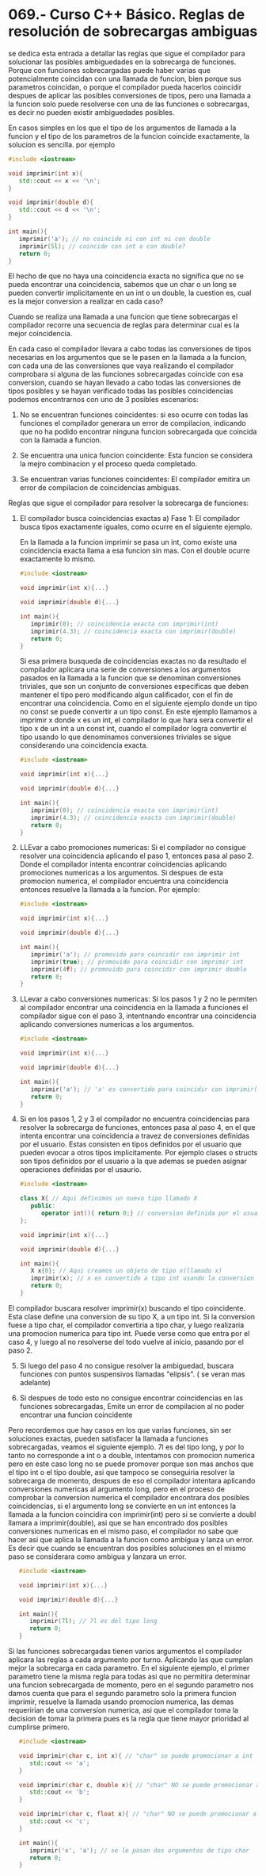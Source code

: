 069.- Curso C++ Básico. Reglas de resolución de sobrecargas ambiguas
===

se dedica esta entrada a detallar las reglas que sigue el compilador para solucionar las posibles ambiguedades en la sobrecarga de funciones. Porque con funciones sobrecargadas puede haber varias que potencialmente coincidan con una llamada de funcion, bien porque sus parametros coincidan, o porque el compilador pueda hacerlos coincidir despues de aplicar las posibles conversiones de tipos, pero una llamada a la funcion solo puede resolverse con una de las funciones o sobrecargas, es decir no pueden existir ambiguedades posibles.

En casos simples en los que el tipo de los argumentos de llamada a la funcion y el tipo de los parametros de la funcion coincide exactamente, la solucion es sencilla. por ejemplo
```cpp
#include <iostream>

void imprimir(int x){
   std::cout << x << '\n';
}

void imprimir(double d){
   std::cout << d << '\n';
}

int main(){
   imprimir('a'); // no coincide ni con int ni con double
   imprimir(5l); // coincide con int o con double?
   return 0;
}
```

El hecho de que no haya una coincidencia exacta no significa que no se pueda encontrar una coincidencia, sabemos que un char o un long se pueden convertir implicitamente en un int o un double, la cuestion es, cual es la mejor conversion a realizar en cada caso?

Cuando se realiza una llamada a una funcion que tiene sobrecargas el compilador recorre una secuencia de reglas para determinar cual es la mejor coincidencia.

En cada caso el compilador llevara a cabo todas las conversiones de tipos necesarias en los argumentos que se le pasen en la llamada a la funcion, con cada una de las conversiones que vaya realizando el compilador comprobara si alguna de las funciones sobrecargadas coincide con esa conversion, cuando se hayan llevado a cabo todas las conversiones de tipos posibles y se hayan verificado todas las posibles coincidencias podemos encontrarnos con uno de 3 posibles escenarios:

1) No se encuentran funciones coincidentes: si eso ocurre con todas las funciones el compilador generara un error de compilacion, indicando que no ha podido encontrar ninguna funcion sobrecargada que coincida con la llamada a funcion.

2) Se encuentra una unica funcion coincidente: Esta funcion se considera la mejro combinacion y el proceso queda completado.

3) Se encuentran varias funciones coincidentes: El compilador emitira un error de compilacion de coincidencias ambiguas.

Reglas que sigue el compilador para resolver la sobrecarga de funciones:

1) El compilador busca coincidencias exactas
   a) Fase 1: El compilador busca tipos exactamente iguales, como ocurre en el siguiente ejemplo.

   En la llamada a la funcion imprimir se pasa un int, como existe una coincidencia exacta llama a esa funcion sin mas. Con el double ocurre exactamente lo mismo. 

   ```cpp
   #include <iostream>

   void imprimir(int x){...}

   void imprimir(double d){...}

   int main(){
      imprimir(0); // coincidencia exacta con imprimir(int)
      imprimir(4.3); // coincidencia exacta con imprimir(double)
      return 0;
   }
   ```

   Si esa primera busqueda de coincidencias exactas no da resultado el compilador aplicara una serie de conversiones a los argumentos pasados en la llamada a la funcion que se denominan conversiones triviales, que son un conjunto de conversiones especificas que deben mantener el tipo pero modificando algun calificador, con el fin de encontrar una coincidencia. Como en el siguiente ejemplo donde un tipo no const se puede convertir a un tipo const. En este ejemplo llamamos a imprimir x donde x es un int, el compilador lo que hara sera convertir el tipo x de un int a un const int, cuando el compilador logra convertir el tipo usando lo que denominamos conversiones triviales se sigue considerando una coincidencia exacta.

   ```cpp
   #include <iostream>

   void imprimir(int x){...}

   void imprimir(double d){...}

   int main(){
      imprimir(0); // coincidencia exacta con imprimir(int)
      imprimir(4.3); // coincidencia exacta con imprimir(double)
      return 0;
   }
   ```

2) LLEvar a cabo promociones numericas: Si el compilador no consigue resolver una coincidencia aplicando el paso 1, entonces pasa al paso 2. Donde el compilador intenta encontrar coincidencias aplicando promociones numericas a los argumentos. Si despues de esta promocion numerica, el compilador encuentra una coincidencia entonces resuelve la llamada a la funcion. Por ejemplo: 

   ```cpp
   #include <iostream>

   void imprimir(int x){...}

   void imprimir(double d){...}

   int main(){
      imprimir('a'); // promovido para coincidir con imprimir int
      imprimir(true); // promovido para coincidir con imprimir int
      imprimir(4f); // promovido para coincidir con imprimir double
      return 0;
   }
   ```

3) LLevar a cabo conversiones numericas: Si los pasos 1 y 2 no le permiten al compilador encontrar una coincidencia en la llamada a funciones el compilador sigue con el paso 3, intentnando encontrar una coincidencia aplicando conversiones numericas a los argumentos.

   ```cpp
   #include <iostream>

   void imprimir(int x){...}

   void imprimir(double d){...}

   int main(){
      imprimir('a'); // 'a' es convertido para coincidir con imprimir(double)
      return 0;
   }
   ```

4) Si en los pasos 1, 2 y 3 el compilador no encuentra coincidencias para resolver la sobrecarga de funciones, entonces pasa al paso 4, en el que intenta encontrar una coincidencia a travez de conversiones definidas por el usuario. Estas consisten en tipos definidos por el usuario que pueden evocar a otros tipos implicitamente. Por ejemplo clases o structs son tipos definidos por el usuario a la que ademas se pueden asignar operaciones definidas por el usaurio.

   ```cpp
   #include <iostream>

   class X{ // Aqui definimos un nuevo tipo llamado X
      public:
         operator int(){ return 0;} // conversion definida por el usuario que convierte X a int
   };

   void imprimir(int x){...}

   void imprimir(double d){...}

   int main(){
      X x{0}; // Aqui creamos un objeto de tipo x(llamado x)
      imprimir(x); // x es convertido a tipo int usando la conversion de X a int definida por el usuario.
      return 0;
   }
   ```

El compilador buscara resolver imprimir(x) buscando el tipo coincidente. Esta clase define una conversion de su tipo X, a un tipo int.
Si la conversion fuese a tipo char, el compilador convertiria a tipo char, y luego realizaria una promocion numerica para tipo int. Puede verse como que entra por el caso 4, y luego al no resolverse del todo vuelve al inicio, pasando por el paso 2.

5) Si luego del paso 4 no consigue resolver la ambiguedad, buscara funciones con puntos suspensivos llamadas "elipsis". ( se veran mas adelante)

6) Si despues de todo esto no consigue encontrar coincidencias en las funciones sobrecargadas, Emite un error de compilacion al no poder encontrar una funcion coincidente

Pero recordemos que hay casos en los que varias funciones, sin ser soluciones exactas, pueden satisfacer la llamada a funciones sobrecargadas, veamos el siguiente ejemplo. 7l es del tipo long, y por lo tanto no corresponde a int o a double, intentamos con promocion numerica pero en este caso long no se puede promover porque son mas anchos que el tipo int o el tipo double, asi que tampoco se conseguiria resolver la sobrecarga de momento, despues de eso el compilador intentara aplicando conversiones numericas al argumento long, pero en el proceso de comprobar la conversion numerica el compilador encontrara dos posibles coincidencias, si el argumento long se convierte en un int entonces la llamada a la funcion coincidira con imprimir(int) pero si se convierte a doubl llamara a imprimir(double), asi que se han encontrado dos posibles conversiones numericas en el mismo paso, el compilador no sabe que hacer asi que aplica la llamada a la funcion como ambigua y lanza un error. Es decir que cuando se encuentran dos posibles soluciones en el mismo paso se considerara como ambigua y lanzara un error. 
```cpp
   #include <iostream>

   void imprimir(int x){...}

   void imprimir(double d){...}

   int main(){
      imprimir(7l); // 7l es del tipo long 
      return 0;
   }
```

Si las funciones sobrecargadas tienen varios argumentos el compilador aplicara las reglas a cada argumento por turno. Aplicando las que cumplan mejor la sobrecarga en cada parametro. En el siguiente ejemplo, el primer parametro tiene la misma regla para todas asi que no permitira determinar una funcion sobrecargada de momento, pero en el segundo parametro nos damos cuenta que para el segundo parametro solo la primera funcion imprimir, resuelve la llamada usando promocion numerica, las demas requeririan de una conversion numerica, asi que el compilador toma la decision de tomar la primera pues es la regla que tiene mayor prioridad al cumplirse primero.

```cpp
   #include <iostream>

   void imprimir(char c, int x){ // "char" se puede promocionar a int
      std::cout << 'a';
   }

   void imprimir(char c, double x){ // "char" NO se puede promocionar a double
      std::cout << 'b';
   }

   void imprimir(char c, float x){ // "char" NO se puede promocionar a float
      std::cout << 'c';
   }

   int main(){
      imprimir('x', 'a'); // se le pasan dos argumentos de tipo char
      return 0;
   }
```